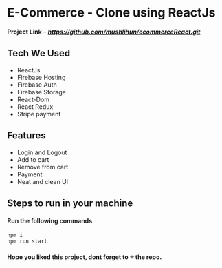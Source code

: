 
# E-Commerce - Clone using ReactJs

**Project Link** - ***https://github.com/mushlihun/ecommerceReact.git***

## Tech We Used

- ReactJs
- Firebase Hosting
- Firebase Auth
- Firebase Storage
- React-Dom
- React Redux
- Stripe payment

## Features

- Login and Logout
- Add to cart
- Remove from cart
- Payment 
- Neat and clean UI

## Steps to run in your machine

#### Run the following commands
```
npm i
npm run start
```




#### Hope you liked this project, dont forget to ⭐ the repo.
